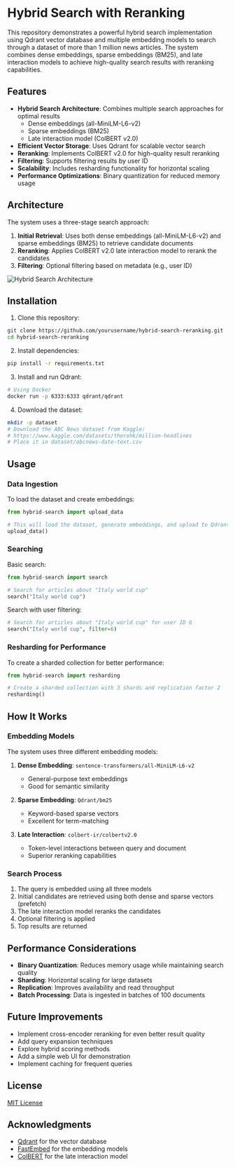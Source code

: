 # Hybrid Search with Reranking

This repository demonstrates a powerful hybrid search implementation using Qdrant vector database and multiple embedding models to search through a dataset of more than 1 million news articles. The system combines dense embeddings, sparse embeddings (BM25), and late interaction models to achieve high-quality search results with reranking capabilities.

## Features

- **Hybrid Search Architecture**: Combines multiple search approaches for optimal results
  - Dense embeddings (all-MiniLM-L6-v2)
  - Sparse embeddings (BM25)
  - Late interaction model (ColBERT v2.0)
- **Efficient Vector Storage**: Uses Qdrant for scalable vector search
- **Reranking**: Implements ColBERT v2.0 for high-quality result reranking
- **Filtering**: Supports filtering results by user ID
- **Scalability**: Includes resharding functionality for horizontal scaling
- **Performance Optimizations**: Binary quantization for reduced memory usage

## Architecture

The system uses a three-stage search approach:

1. **Initial Retrieval**: Uses both dense embeddings (all-MiniLM-L6-v2) and sparse embeddings (BM25) to retrieve candidate documents
2. **Reranking**: Applies ColBERT v2.0 late interaction model to rerank the candidates
3. **Filtering**: Optional filtering based on metadata (e.g., user ID)

![Hybrid Search Architecture](https://i.imgur.com/placeholder.png)

## Installation

1. Clone this repository:

```bash
git clone https://github.com/yourusername/hybrid-search-reranking.git
cd hybrid-search-reranking
```

2. Install dependencies:

```bash
pip install -r requirements.txt
```

3. Install and run Qdrant:

```bash
# Using Docker
docker run -p 6333:6333 qdrant/qdrant
```

4. Download the dataset:

```bash
mkdir -p dataset
# Download the ABC News dataset from Kaggle:
# https://www.kaggle.com/datasets/therohk/million-headlines
# Place it in dataset/abcnews-date-text.csv
```

## Usage

### Data Ingestion

To load the dataset and create embeddings:

```python
from hybrid-search import upload_data

# This will load the dataset, generate embeddings, and upload to Qdrant
upload_data()
```

### Searching

Basic search:

```python
from hybrid-search import search

# Search for articles about "Italy world cup"
search("Italy world cup")
```

Search with user filtering:

```python
# Search for articles about "Italy world cup" for user ID 6
search("Italy world cup", filter=6)
```

### Resharding for Performance

To create a sharded collection for better performance:

```python
from hybrid-search import resharding

# Create a sharded collection with 3 shards and replication factor 2
resharding()
```

## How It Works

### Embedding Models

The system uses three different embedding models:

1. **Dense Embedding**: `sentence-transformers/all-MiniLM-L6-v2`

   - General-purpose text embeddings
   - Good for semantic similarity

2. **Sparse Embedding**: `Qdrant/bm25`

   - Keyword-based sparse vectors
   - Excellent for term-matching

3. **Late Interaction**: `colbert-ir/colbertv2.0`
   - Token-level interactions between query and document
   - Superior reranking capabilities

### Search Process

1. The query is embedded using all three models
2. Initial candidates are retrieved using both dense and sparse vectors (prefetch)
3. The late interaction model reranks the candidates
4. Optional filtering is applied
5. Top results are returned

## Performance Considerations

- **Binary Quantization**: Reduces memory usage while maintaining search quality
- **Sharding**: Horizontal scaling for large datasets
- **Replication**: Improves availability and read throughput
- **Batch Processing**: Data is ingested in batches of 100 documents

## Future Improvements

- Implement cross-encoder reranking for even better result quality
- Add query expansion techniques
- Explore hybrid scoring methods
- Add a simple web UI for demonstration
- Implement caching for frequent queries

## License

[MIT License](LICENSE)

## Acknowledgments

- [Qdrant](https://qdrant.tech/) for the vector database
- [FastEmbed](https://github.com/qdrant/fastembed) for the embedding models
- [ColBERT](https://github.com/stanford-futuredata/ColBERT) for the late interaction model
